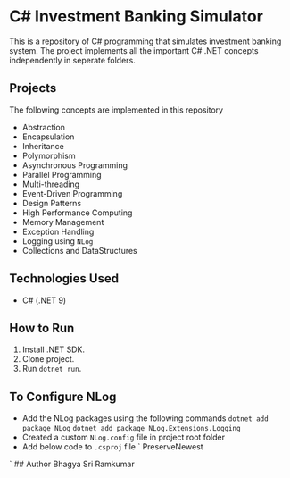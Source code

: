 # C# Investment Banking Simulator
This is a repository of C# programming that simulates investment banking system.
The project implements all the important C# .NET concepts independently in seperate folders. 

## Projects 
The following concepts are implemented in this repository
- Abstraction 
- Encapsulation 
- Inheritance 
- Polymorphism 
- Asynchronous Programming 
- Parallel Programming 
- Multi-threading 
- Event-Driven Programming 
- Design Patterns 
- High Performance Computing 
- Memory Management 
- Exception Handling
- Logging using `NLog` 
- Collections and DataStructures 

## Technologies Used
- C# (.NET 9)

## How to Run
1. Install .NET SDK.
2. Clone project.
3. Run `dotnet run`.

## To Configure NLog
- Add the NLog packages using the following commands 
`dotnet add package NLog`
`dotnet add package NLog.Extensions.Logging`
- Created a custom `NLog.config` file in project root folder
- Add below code to `.csproj` file
`<ItemGroup>
  <None Update="NLog.config">
    <CopyToOutputDirectory>PreserveNewest</CopyToOutputDirectory>
  </None>
</ItemGroup>
`
## Author 
Bhagya Sri Ramkumar

